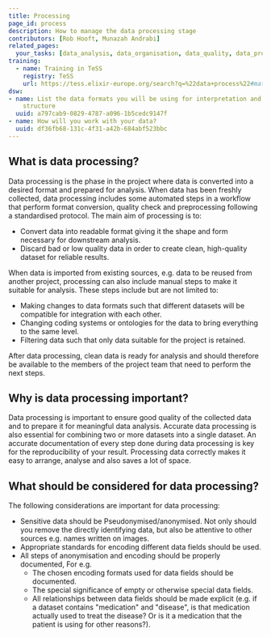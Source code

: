 ```yaml
---
title: Processing
page_id: process
description: How to manage the data processing stage
contributors: [Rob Hooft, Munazah Andrabi]
related_pages: 
  your_tasks: [data_analysis, data_organisation, data_quality, data_provenance]
training:
  - name: Training in TeSS
    registry: TeSS
    url: https://tess.elixir-europe.org/search?q=%22data+process%22#materials
dsw:
- name: List the data formats you will be using for interpretation and describe their
    structure
  uuid: a797cab9-0829-4787-a096-1b5cedc9147f
- name: How will you work with your data?
  uuid: df36fb68-131c-4f31-a42b-684abf523bbc
---
```


## What is data processing?

Data processing is the phase in the project where data is converted into a desired format and prepared for analysis. When data has been freshly collected, data processing includes some automated steps in a workflow that perform format conversion, quality check and preprocessing following a standardised protocol. The main aim of processing is to:
 * Convert data into readable format giving it the shape and form necessary for downstream analysis. 
 * Discard bad or low quality data in order to create clean, high-quality dataset for reliable results.

When data is imported from existing sources, e.g. data to be reused from another project, processing can also include manual steps to make it suitable for analysis. These steps include but are not limited to:
 * Making changes to data formats such that different datasets will be compatible for integration with each other.
 * Changing coding systems or ontologies for the data to bring everything to the same level.
 * Filtering data such that only data suitable for the project is retained.

 After data processing, clean data is ready for analysis and should therefore be available to the members of the project team that need to perform the next steps.

## Why is data processing important?

Data processing is important to ensure good quality of the collected data and to prepare it for meaningful data analysis. Accurate data processing is also essential for combining two or more datasets into a single dataset. An accurate documentation of every step done during data processing is key for the reproducibility of your result. Processing data correctly makes it easy to arrange, analyse and also saves a lot of space.

## What should be considered for data processing?

The following considerations are important for data processing:

* Sensitive data should be Pseudonymised/anonymised. Not only should you remove the directly identifying data, but also be attentive to other sources e.g. names written on images.
* Appropriate standards for encoding different data fields should be used.
* All steps of anonymisation and encoding should be properly documented, For e.g.
    * The chosen encoding formats used for data fields should be documented.
    * The special significance of empty or otherwise special data fields.
    * All relationships between data fields should be made explicit (e.g. if a dataset contains "medication" and "disease", is that medication actually used to treat the disease? Or is it a medication that the patient is using for other reasons?).

